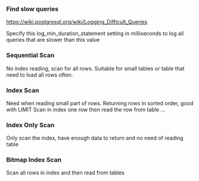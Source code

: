 ### Find slow queries

https://wiki.postgresql.org/wiki/Logging_Difficult_Queries

Specify this log_min_duration_statement setting in milliseconds to log all queries that are slower than this value

### Sequential Scan

No index reading, scan for all rows. Suitable for small tables or table that need to load all rows often.

### Index Scan  
Need when reading small part of rows. Returning rows in sorted order, good with LIMIT
Scan in index one row then read the row from table ...

### Index Only Scan
Only scan the index, have enough data to return and no need of reading table 

### Bitmap Index Scan
Scan all rows in index and then read from tables
